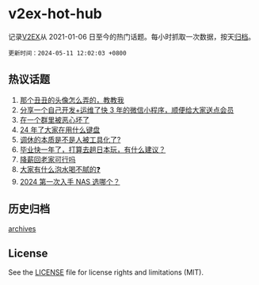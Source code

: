 # v2ex-hot-hub

 记录[V2EX](https://www.v2ex.com/)从 2021-01-06 日至今的热门话题。每小时抓取一次数据，按天[归档](archives)。

`更新时间：2024-05-11 12:02:03 +0800`

## 热议话题

1. [那个丑丑的头像怎么弄的，教教我](https://www.v2ex.com/t/1039456)
1. [分享一个自己开发+运维了快 3 年的微信小程序，顺便给大家送点会员](https://www.v2ex.com/t/1039459)
1. [在一个群里被恶心坏了](https://www.v2ex.com/t/1039525)
1. [24 年了大家在用什么键盘](https://www.v2ex.com/t/1039527)
1. [调休的本质是不是人被工具化了?](https://www.v2ex.com/t/1039657)
1. [毕业快一年了，打算去趟日本玩，有什么建议？](https://www.v2ex.com/t/1039664)
1. [降薪回老家可行吗](https://www.v2ex.com/t/1039521)
1. [大家有什么泡水喝不腻的❓](https://www.v2ex.com/t/1039426)
1. [2024 第一次入手 NAS 选哪个？](https://www.v2ex.com/t/1039417)

## 历史归档

[archives](archives)

## License

See the [LICENSE](LICENSE) file for license rights and limitations (MIT).
